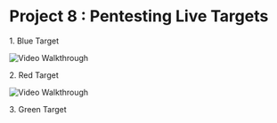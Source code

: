 # Project 8 : Pentesting Live Targets

1\. Blue Target

<img src='http://i.imgur.com/2SZ8adi.gif' title='Video Walkthrough' width='' alt='Video Walkthrough' />


2\. Red Target

<img src='http://i.imgur.com/ATUuHgl.gif' title='Video Walkthrough' width='' alt='Video Walkthrough' />



3\. Green Target
